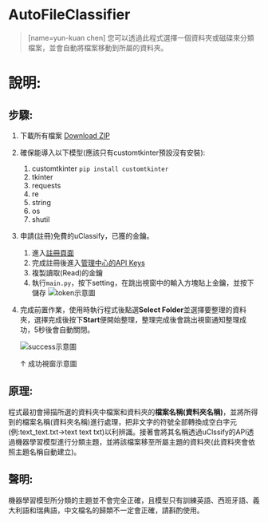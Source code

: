 # AutoFileClassifier 
> [name=yun-kuan chen]
您可以透過此程式選擇一個資料夾或磁碟來分類檔案，並會自動將檔案移動到所屬的資料夾。

# 說明:

## 步驟:
1. 下載所有檔案  [Download ZIP](https://https://github.com/KuanKuanTan/AutoFileClassifier/archive/refs/heads/main.zip)
2. 確保能導入以下模型(應該只有customtkinter預設沒有安裝):
    1. customtkinter `pip install customtkinter`
    2. tkinter 
    3. requests
    4. re
    5. string
    6. os
    7. shutil
3. 申請(註冊)免費的uClassify，已獲的金鑰。
    1. 進入[註冊頁面](https://https://uclassify.com/account/register)
    2. 完成註冊後進入[管理中心的API Keys](https://https://uclassify.com/manage/apikeys)
    3. 複製讀取(Read)的金鑰
    4. 執行`main.py`，按下setting，在跳出視窗中的輸入方塊貼上金鑰，並按下儲存
       ![token示意圖](https://hackmd.io/_uploads/HyZfRDsm0.png)
4.  完成前置作業，使用時執行程式後點選**Select Folder**並選擇要整理的資料夾，選擇完成後按下**Start**便開始整理，整理完成後會跳出視窗通知整理成功，5秒後會自動關閉。
   
    ![success示意圖](https://hackmd.io/_uploads/r1Libuim0.png)
    
    ↑ 成功視窗示意圖

## 原理:
程式最初會掃描所選的資料夾中檔案和資料夾的**檔案名稱(資料夾名稱)**，並將所得到的檔案名稱(資料夾名稱)進行處理，把非文字的符號全部轉換成空白字元(例:text_text.txt→text text txt)以利辨識。接著會將其名稱透過uClssify的API透過機器學習模型進行分類主題，並將該檔案移至所屬主題的資料夾(此資料夾會依照主題名稱自動建立)。


## 聲明:
機器學習模型所分類的主題並不會完全正確，且模型只有訓練英語、西班牙語、義大利語和瑞典語，中文檔名的歸類不一定會正確，請斟酌使用。
